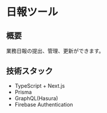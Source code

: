# 日報ツール

## 概要

業務日報の提出、管理、更新ができます。

## 技術スタック

-   TypeScript + Next.js
-   Prisma
-   GraphQL(Hasura)
-   Firebase Authentication
